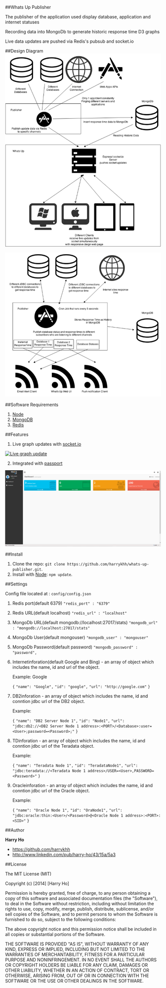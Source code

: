 ##Whats Up Publisher

The publisher of the application used display database, application and internet statuses

Recording data into MongoDb to generate historic response time D3 graphs

Live data updates are pushed via Redis's pubsub and socket.io

##Design Diagram
![Diagram](https://github.com/harrykhh/whats-up/raw/master/images/diagram.png)

![Publisher Detailed Diagram](https://github.com/harrykhh/whats-up/raw/master/images/diagram2.png)

##Software Requirements
1. [Node](http://nodejs.org)
2. [MongoDB](http://www.mongodb.org/)
3. [Redis](http://redis.io/)

##Features

1. Live graph updates with [socket.io](http://socket.io/)

[![Live graph update](http://img.youtube.com/vi/Uc9aNiXWZDo/0.jpg)](http://www.youtube.com/watch?v=Uc9aNiXWZDo)

2. Integrated with [passport](http://passportjs.org/)

![Homescreen](https://github.com/harrykhh/whats-up/raw/master/images/1.png)

##Install

1. Clone the repo: `git clone https://github.com/harrykhh/whats-up-publisher.git`.
2. Install with [Node](http://nodejs.org): `npm update`.

##Settings

Config file located at : `config/config.json`

1. Redis port(default 6379) `"redis_port" : "6379"`
2. Redis URL(default localhost) `"redis_url" : "localhost"`
3. MongoDb URL(default mongodb://localhost:27017/stats) `"mongodb_url" : "mongodb://localhost:27017/stats"`
4. MongoDb User(default mongouser) `"mongodb_user" : "mongouser"`
5. MongoDb Password(default password) `"mongodb_password" : "password",`
6. Internetinforation(default Google and Bing) - an array of object which includes the name, id and url of the object.
	
	Example: Google
	
	`{`
		`"name": "Google",`
		`"id": "google",`
		`"url": "http://google.com"`
	`}`

7. DB2inforation - an array of object which includes the name, id and conntion jdbc url of the DB2 object.

	Example:
	
	`{`
		`"name": "DB2 Server Node 1",`
		`"id": "Node1",`
		`"url": "jdbc:db2://<DB2 Server Node 1 address>:<PORT>/<Database>:user=<User>;password=<Password>;"`
	`}`

8. TDinforation - an array of object which includes the name, id and conntion jdbc url of the Teradata object.

	Example:
	
	`{`
		`"name": "Teradata Node 1",`
		`"id": "TeradataNode1",`
		`"url": "jdbc:teradata://<Teradata Node 1 address>/USER=<User>,PASSWORD=<Password>"`
	`}`

9. Oracleinforation - an array of object which includes the name, id and conntion jdbc url of the Oracle object.

	Example:
	
	`{`
		`"name": "Oracle Node 1",`
		`"id": "OraNode1",`
		`"url": "jdbc:oracle:thin:<User>/<Password>@<Oracle Node 1 address>:<PORT>:<SID>"`
	`}`


##Author

**Harry Ho**

+ https://github.com/harrykhh
+ http://www.linkedin.com/pub/harry-ho/43/15a/5a3

##License

The MIT License (MIT)

Copyright (c) [2014] [Harry Ho]

Permission is hereby granted, free of charge, to any person obtaining a copy
of this software and associated documentation files (the "Software"), to deal
in the Software without restriction, including without limitation the rights
to use, copy, modify, merge, publish, distribute, sublicense, and/or sell
copies of the Software, and to permit persons to whom the Software is
furnished to do so, subject to the following conditions:

The above copyright notice and this permission notice shall be included in all
copies or substantial portions of the Software.

THE SOFTWARE IS PROVIDED "AS IS", WITHOUT WARRANTY OF ANY KIND, EXPRESS OR
IMPLIED, INCLUDING BUT NOT LIMITED TO THE WARRANTIES OF MERCHANTABILITY,
FITNESS FOR A PARTICULAR PURPOSE AND NONINFRINGEMENT. IN NO EVENT SHALL THE
AUTHORS OR COPYRIGHT HOLDERS BE LIABLE FOR ANY CLAIM, DAMAGES OR OTHER
LIABILITY, WHETHER IN AN ACTION OF CONTRACT, TORT OR OTHERWISE, ARISING FROM,
OUT OF OR IN CONNECTION WITH THE SOFTWARE OR THE USE OR OTHER DEALINGS IN THE
SOFTWARE.
